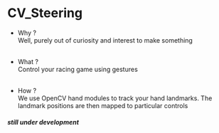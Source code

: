 # CV_Steering
- Why ?</br>
Well, purely out of curiosity and interest to make something</br></br>  

- What ?</br> 
Control your racing game using gestures</br> </br> 

- How ?</br> 
We use OpenCV hand modules to track your hand landmarks. The landmark positions are then mapped to particular controls</br> 



##### still under development
